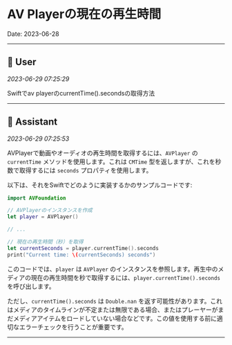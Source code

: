# AV Playerの現在の再生時間

Date: 2023-06-28

---

## 👤 User
*2023-06-29 07:25:29*

Swiftでav playerのcurrentTime().secondsの取得方法

---

## 🤖 Assistant
*2023-06-29 07:25:53*

AVPlayerで動画やオーディオの再生時間を取得するには、`AVPlayer` の `currentTime` メソッドを使用します。これは `CMTime` 型を返しますが、これを秒数で取得するには `seconds` プロパティを使用します。

以下は、それをSwiftでどのように実装するかのサンプルコードです:

```swift
import AVFoundation

// AVPlayerのインスタンスを作成
let player = AVPlayer()

// ...

// 現在の再生時間（秒）を取得
let currentSeconds = player.currentTime().seconds
print("Current time: \(currentSeconds) seconds")
```

このコードでは、`player` は `AVPlayer` のインスタンスを参照します。再生中のメディアの現在の再生時間を秒で取得するには、`player.currentTime().seconds`を呼び出します。

ただし、`currentTime().seconds` は `Double.nan` を返す可能性があります。これはメディアのタイムラインが不定または無限である場合、またはプレーヤーがまだメディアアイテムをロードしていない場合などです。この値を使用する前に適切なエラーチェックを行うことが重要です。

---
